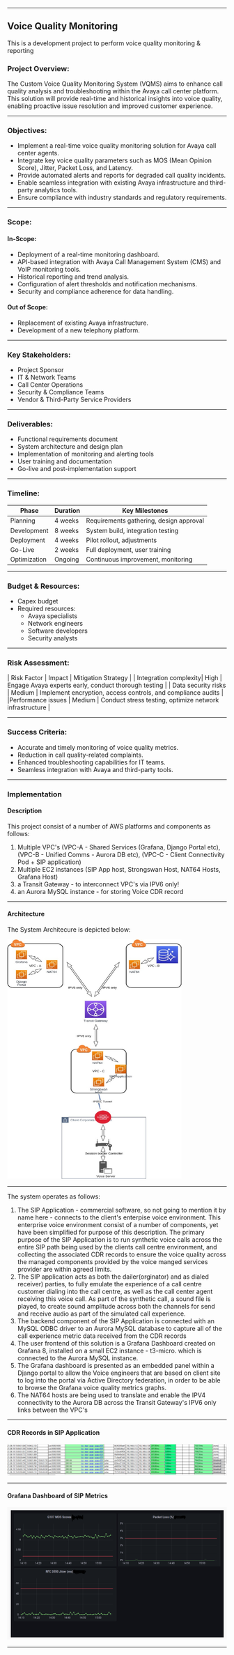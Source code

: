 

---

## Voice Quality Monitoring

This is a development project to perform voice quality monitoring & reporting

### Project Overview:
The Custom Voice Quality Monitoring System (VQMS) aims to enhance call quality analysis and troubleshooting within the Avaya call center platform. This solution will provide real-time and historical insights into voice quality, enabling proactive issue resolution and improved customer experience.

---

### Objectives:

* Implement a real-time voice quality monitoring solution for Avaya call center agents.
* Integrate key voice quality parameters such as MOS (Mean Opinion Score), Jitter, Packet Loss, and Latency.
* Provide automated alerts and reports for degraded call quality incidents.
* Enable seamless integration with existing Avaya infrastructure and third-party analytics tools.
* Ensure compliance with industry standards and regulatory requirements.

---

### Scope:

#### In-Scope:

* Deployment of a real-time monitoring dashboard.
* API-based integration with Avaya Call Management System (CMS) and VoIP monitoring tools.
* Historical reporting and trend analysis.
* Configuration of alert thresholds and notification mechanisms.
* Security and compliance adherence for data handling.

#### Out of Scope:

* Replacement of existing Avaya infrastructure.
* Development of a new telephony platform.

---

### Key Stakeholders:

* Project Sponsor
* IT & Network Teams
* Call Center Operations
* Security & Compliance Teams
* Vendor & Third-Party Service Providers

---

### Deliverables:

* Functional requirements document
* System architecture and design plan
* Implementation of monitoring and alerting tools
* User training and documentation
* Go-live and post-implementation support

---

### Timeline:

| Phase | Duration | Key Milestones |
|-------|----------|----------------|
| Planning | 4 weeks | Requirements gathering, design approval |
| Development | 8 weeks | System build, integration testing | 
| Deployment | 4 weeks | Pilot rollout, adjustments |
| Go-Live | 2 weeks | Full deployment, user training |
| Optimization | Ongoing | Continuous improvement, monitoring |

---

### Budget & Resources:

* Capex budget
* Required resources:
  * Avaya specialists
  * Network engineers
  * Software developers
  * Security analysts

---

### Risk Assessment:

| Risk Factor | Impact | Mitigation Strategy |
| Integration complexity| High | Engage Avaya experts early, conduct thorough testing |
| Data security risks | Medium | Implement encryption, access controls, and compliance audits | 
|Performance issues | Medium | Conduct stress testing, optimize network infrastructure | 

---

### Success Criteria:

* Accurate and timely monitoring of voice quality metrics.
* Reduction in call quality-related complaints.
* Enhanced troubleshooting capabilities for IT teams.
* Seamless integration with Avaya and third-party tools.

---

### Implementation

#### Description

This project consist of a number of AWS platforms and components as follows:
1. Multiple VPC's (VPC-A - Shared Services (Grafana, Django Portal etc), (VPC-B - Unified Comms - Aurora DB etc), (VPC-C - Client Connectivity Pod + SIP application) 
3. Multiple EC2 instances (SIP App host, Strongswan Host, NAT64 Hosts, Grafana Host)
4. a Transit Gateway - to interconnect VPC's via IPV6 only!
5. an Aurora MySQL instance - for storing Voice CDR record

---

#### Architecture

The System Architecure is depicted below:

<img src="./spi-voice.jpg" height = 550, width = 400>

---

The system operates as follows:
1. The SIP Application - commercial software, so not going to mention it by name here - connects to the client's enterpise voice environment. This enterprise voice environment consist of a number of components, yet have been simplified for purpose of this description. The primary purpose of the SIP Application is to run synthetic voice calls across the entire SIP path being used by the clients call centre environment, and collecting the associated CDR records to ensure the voice quality across the managed components provided by the voice manged services provider are within agreed limits.
2. The SIP application acts as both the dailer(orginator) and as dialed receiver) parties, to fully emulate the experience of a call centre customer dialing into the call centre, as well as the call center agent receiving this voice call. As part of the synthetic call, a sound file is played, to create sound amplitude across both the channels for send and receive audio as part of the simulated call experience.
3. The backend component of the SIP Application is connected with an MySQL ODBC driver to an Aurora MySQL database to capture all of the call experience metric data received from the CDR records 
4. The user frontend of this solution is a Grafana Dashboard created on Grafana 8, installed on a small EC2 instance - t3-micro. which is connected to the Aurora MySQL instance. 
5. The Grafana dashboard is presented as an embedded panel within a Django portal to allow the Voice engineers that are based on client site to log into the portal via Active Directory federation, in order to be able to browse the Grafana voice quality metrics graphs.
6. The NAT64 hosts are being used to translate and enable the IPV4 connectivity to the Aurora DB across the Transit Gateway's IPV6 only links between the VPC's 

---

#### CDR Records in SIP Application

<img src="./CDRInfo.png">
   
---

#### Grafana Dashboard of SIP Metrics

<img src="./sipgrafana.png">

---
